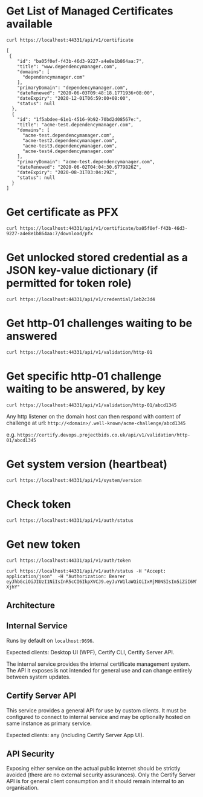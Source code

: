 ﻿# Get List of Managed Certificates available

`curl https://localhost:44331/api/v1/certificate`

```
[
 {
    "id": "ba05f0ef-f43b-46d3-9227-a4e8e1b864aa:7",
    "title": "www.dependencymanager.com",
    "domains": [
      "dependencymanager.com"
    ],
    "primaryDomain": "dependencymanager.com",
    "dateRenewed": "2020-06-03T09:48:18.1771936+08:00",
    "dateExpiry": "2020-12-01T06:59:00+08:00",
    "status": null
  },
  {
    "id": "1f5abdee-61e1-4516-9b92-70bd2d08567e:",
    "title": "acme-test.dependencymanager.com",
    "domains": [
      "acme-test.dependencymanager.com",
      "acme-test2.dependencymanager.com",
      "acme-test3.dependencymanager.com",
      "acme-test4.dependencymanager.com"
    ],
    "primaryDomain": "acme-test.dependencymanager.com",
    "dateRenewed": "2020-06-02T04:04:30.6779826Z",
    "dateExpiry": "2020-08-31T03:04:29Z",
    "status": null
  }
]
```


# Get certificate as PFX
`curl https://localhost:44331/api/v1/certificate/ba05f0ef-f43b-46d3-9227-a4e8e1b864aa:7/download/pfx`

# Get unlocked stored credential as a JSON key-value dictionary (if permitted for token role)
`curl https://localhost:44331/api/v1/credential/1eb2c3d4`

# Get http-01 challenges waiting to be answered

`curl https://localhost:44331/api/v1/validation/http-01`

# Get specific http-01 challenge waiting to be answered, by key

`curl https://localhost:44331/api/v1/validation/http-01/abcd1345`

Any http listener on the domain host can then respond with content of challenge at url: `http://<domain>/.well-known/acme-challenge/abcd1345`

e.g.  `https://certify.devops.projectbids.co.uk/api/v1/validation/http-01/abcd1345`


# Get system version (heartbeat)
`curl https://localhost:44331/api/v1/system/version`

# Check token
`curl https://localhost:44331/api/v1/auth/status`

# Get new token
`curl https://localhost:44331/api/v1/auth/token`

```
curl https://localhost:44331/api/v1/auth/status -H "Accept: application/json"  -H "Authorization: Bearer eyJhbGciOiJIUzI1NiIsInR5cCI6IkpXVCJ9.eyJuYW1laWQiOiIxMjM0NSIsIm5iZiI6MTU5MTY5ODQwOSwiZXhwIjoxNTkxNzg0ODA5LCJpYXQiOjE1OTE2OTg0MDl9.As92l3EHGAMGkrhfXzCLSpUFRpEAyMTwmpMp16-XjhY"

```

Architecture
-----------------

## Internal Service 
Runs by default on `localhost:9696`. 

Expected clients: Desktop UI (WPF), Certify CLI, Certify Server API.

The internal service provides the internal certificate management system. The API it exposes is not intended for general use and can change entirely between system updates.

## Certify Server API 
This service provides a general API for use by custom clients. It must be configured to connect to internal service and may be optionally hosted on same instance as primary service.

Expected clients: any (including Certify Server App UI).

## API Security
Exposing either service on the actual public internet should be strictly avoided (there are no external security assurances). Only the Certify Server API is for general client consumption and it should remain internal to an organisation.

